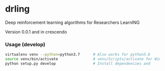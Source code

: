 # drling
Deep reinforcement learning algorithms for Researchers LearnING

Version 0.0.1 and in crescendo

### Usage (develop)
```bash
virtualenv venv --python=python3.7      # Also works for python3.6
source venv/bin/activate                # venv/Scripts/activate for Windows
python setup.py develop                 # Install dependencies and 
```
